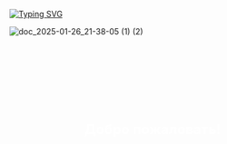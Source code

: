 [![Typing SVG](https://readme-typing-svg.herokuapp.com?font=Noto+Sans+Japanese&weight=500&size=40&duration=6000&pause=3000&color=660000&background=FF151500&width=800&height=90&lines=Yandex+%E3%81%A7%E3%82%A4%E3%83%B3%E3%82%BF%E3%83%BC%E3%83%B3%E3%81%AB%E3%81%AA%E3%82%8A%E3%81%9F%E3%81%84%E3%81%A0%E3%81%91%E3%81%A7%E3%81%99)](https://git.io/typing-svg)

![doc_2025-01-26_21-38-05 (1) (2)](https://github.com/user-attachments/assets/f18103c3-a161-4688-a54b-f45bdffecf4c)



<div style="background-image: url('d0b4cb9cf51d43af74ec134dd39dad7e.jpg'); background-size: cover; background-position: center; height: 300px; display: flex; justify-content: center; align-items: center; color: white; font-size: 24px; font-weight: bold;">
  Добро пожаловать!
</div>

